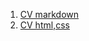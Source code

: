 1. [CV markdown](https://Nozeil.github.io/rsschool-cv/cv)
2. [CV html,css](https://Nozeil.github.io/rsschool-cv/)